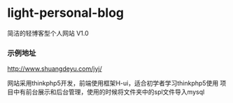 # light-personal-blog
简洁的轻博客型个人网站 V1.0

### 示例地址
http://www.shuangdeyu.com/jyj/


网站采用thinkphp5开发，前端使用框架H-ui，适合初学者学习thinkphp5使用
项目中有前台展示和后台管理，使用的时候将文件夹中的spl文件导入mysql
